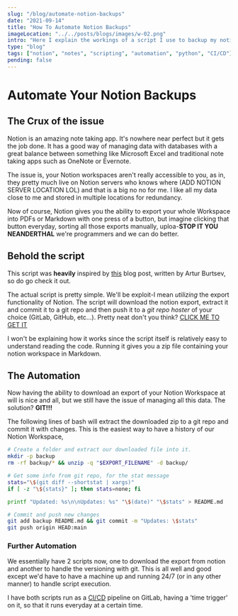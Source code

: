 ```yaml
---
slug: "/blog/automate-notion-backups"
date: "2021-09-14"
title: "How To Automate Notion Backups"
imageLocation: "../../posts/blogs/images/w-02.png"
intro: "Here I explain the workings of a script I use to backup my notion"
type: "blog"
tags: ["notion", "notes", "scripting", "automation", "python", "CI/CD"]
pending: false
---
```


# Automate Your Notion Backups

## The Crux of the issue

Notion is an amazing note taking app. It's nowhere near perfect but it gets the
job done. It has a good way of managing data with databases with a great
balance between something like Microsoft Excel and traditional note taking apps
such as OneNote or Evernote.

The issue is, your Notion workspaces aren't really accessible to you, as in,
they pretty much live on Notion servers who knows where (ADD NOTION SERVER
LOCATION LOL) and that is a big no no for me. I like all my data close to me
and stored in multiple locations for redundancy.

Now of course, Notion gives you the ability to export your whole Workspace into
PDFs or Markdown with one press of a button, but imagine clicking that button
everyday, sorting all those exports manually, uploa-**STOP IT YOU NEANDERTHAL**
we're programmers and we can do better.

## Behold the script

This script was **heavily** inspired by
[this](https://artur-en.medium.com/?p=f6af4edc298d) blog post, written by Artur
Burtsev, so do go check it out.

The actual script is pretty simple. We'll be exploit-I mean *utilizing* the
export functionality of Notion. The script will download the notion export,
extract it and commit it to a git repo and then push it to a *git repo hoster*
of your choice (GitLab, GitHub, etc...). Pretty neat don't you think? [CLICK ME TO GET IT](https://gist.github.com/muffledMitosis/a5846138fb7e3d56afe15d618a4f48a3)

I won't be explaining how it works since the script itself is relatively easy
to understand reading the code. Running it gives you a zip file containing your notion
workspace in Markdown.

## The Automation

Now having the ability to download an export of your Notion Workspace at will
is nice and all, but we still have the issue of managing all this data. The
solution? **GIT!!!**

The following lines of bash will extract the downloaded zip to a git repo and
commit it with changes. This is the easiest way to have a history of our Notion
Workspace,

```bash
# Create a folder and extract our downloaded file into it.
mkdir -p backup
rm -rf backup/* && unzip -q "$EXPORT_FILENAME" -d backup/

# Get some info from git repo, for the stat message
stats="\$(git diff --shortstat | xargs)"
if [ -z "\${stats}" ]; then stats=none; fi

printf "Updated: %s\n\nUpdates: %s" "\$(date)" "\$stats" > README.md

# Commit and push new changes
git add backup README.md && git commit -m "Updates: \$stats"
git push origin HEAD:main
```

### Further Automation

We essentially have 2 scripts now, one to download the export from notion and
another to handle the versioning with git. This is all well and good except
we'd have to have a machine up and running 24/7 (or in any other manner) to
handle script execution. 

I have both scripts run as a [CI/CD](https://docs.gitlab.com/ee/ci/) pipeline
on GitLab, having a 'time trigger' on it, so that it runs everyday at a certain
time.
